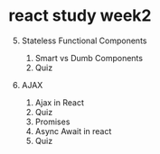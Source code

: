 # react study week2

5. Stateless Functional Components
    1. Smart vs Dumb Components          
    2. Quiz            
    
    
6. AJAX
    1. Ajax in React
    2. Quiz           
    3. Promises           
    4. Async Await in react
    5. Quiz
    
